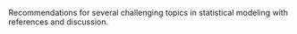 Recommendations for several challenging topics in statistical modeling with references and discussion.
